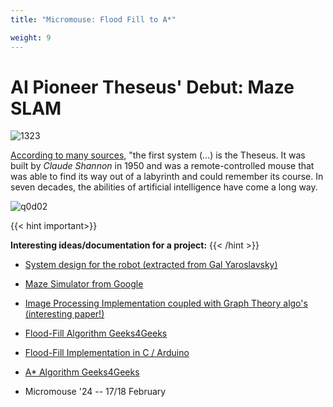 ```yaml
---
title: "Micromouse: Flood Fill to A*"

weight: 9
---
```



# AI Pioneer Theseus' Debut: Maze SLAM

![1323](https://thebitplayer.com/storage/app/theseus.gif)

[According to many sources](https://webmuseum.mit.edu/detail.php?module=objects&type=related&kv=76066), "the first system (...) is the Theseus. It was built by *Claude Shannon* in 1950 and was a remote-controlled mouse that was able to find its way out of a labyrinth and could remember its course.  In seven decades, the abilities of artificial intelligence have come a long way.

![q0d02](https://j.gifs.com/Yvlr6M.gif)

{{< hint important>}}

**Interesting ideas/documentation for a project:**
{{< /hint >}}

- [System design for the robot (extracted from Gal Yaroslavsky)](http://mbed.org/users/goy5022/code/MicroMouse-v1/file/ce5b1bf38077/Headers/Mapping.h)

- [Maze Simulator from Google](https://code.google.com/p/maze-solver/)

- [Image Processing Implementation coupled with Graph Theory algo's (interesting paper!)](https://www.researchgate.net/publication/321121617_Intelligent_Maze_Solving_Robot_Based_on_Image_Processing_and_Graph_Theory_Algorithms)

- [Flood-Fill Algorithm Geeks4Geeks](https://www.geeksforgeeks.org/flood-fill-algorithm/)

- [Flood-Fill Implementation in C / Arduino](https://github.com/adam2392/ieee_micromouse)

- [A* Algorithm Geeks4Geeks](https://www.geeksforgeeks.org/a-search-algorithm/)

- Micromouse '24 -- 17/18 February

